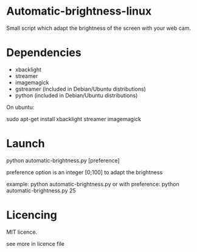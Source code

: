 Automatic-brightness-linux
==========================
 
 Small script which adapt the brightness of the screen with your web cam.
 
 Dependencies
============

 - xbacklight
 - streamer
 - imagemagick
 - gstreamer (included in Debian/Ubuntu distributions) 
 - python (included in Debian/Ubuntu distributions) 
 
 On ubuntu:
 
 sudo apt-get install xbacklight streamer imagemagick
 
 Launch
 ======

python automatic-brightness.py [preference]

 preference option is an integer [0;100] to adapt the brightness
 
 example:     python automatic-brightness.py
 or with preference:   python automatic-brightness.py 25
 
 Licencing
==========
 
 MIT licence.
 
 see more in licence file
